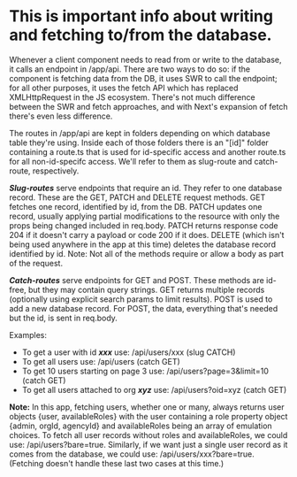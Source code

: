 # This is important info about writing and fetching to/from the database.
Whenever a client component needs to read from or write to the database, it calls an endpoint in /app/api. There are two ways to do so: if the component is fetching data from the DB, it uses SWR to call the endpoint; for all other purposes, it uses the fetch API which has replaced XMLHttpRequest in the JS ecosystem. There's not much difference between the SWR and fetch approaches, and with Next's expansion of fetch there's even less difference.

The routes in /app/api are kept in folders depending on which database table they're using. Inside each of those folders there is an "[id]" folder containing a route.ts that is used for id-specific access and another route.ts for all non-id-specifc access. We'll refer to them as slug-route and catch-route, respectively.

***Slug-routes*** serve endpoints that require an id. They refer to one database record. These are the GET, PATCH and DELETE request methods. GET fetches one record, identified by id, from the DB. PATCH updates one record, usually applying partial modifications to the resource with only the props being changed included in req.body. PATCH returns response code 204 if it doesn't carry a payload or code 200 if it does. DELETE (which isn't being used anywhere in the app at this time) deletes the database record identified by id. Note: Not all of the methods require or allow a body as part of the request.

***Catch-routes*** serve endpoints for GET and POST. These methods are id-free, but they may contain query strings. GET returns multiple records (optionally using explicit search params to limit results). POST is used to add a new database record. For POST, the data, everything that's needed but the id, is sent in req.body.

Examples:
- To get a user with id ***xxx*** use: /api/users/xxx (slug CATCH)
- To get all users use: /api/users (catch GET)
- To get 10 users starting on page 3 use: /api/users?page=3&limit=10 (catch GET)
- To get all users attached to org ***xyz*** use: /api/users?oid=xyz (catch GET)

**Note:** In this app, fetching users, whether one or many, always returns user objects {user, availableRoles} with the user containing a role property object {admin, orgId, agencyId} and availableRoles being an array of emulation choices. To fetch all user records without roles and availableRoles, we could use: /api/users?bare=true. Similarly, if we want just a single user record as it comes from the database, we could use: /api/users/xxx?bare=true. (Fetching doesn't handle these last two cases at this time.)

